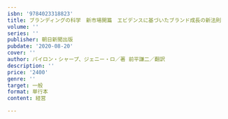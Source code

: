 ```yaml
---
isbn: '9784023318823'
title: ブランディングの科学　新市場開篇　エビデンスに基づいたブランド成長の新法則
volume: ''
series: ''
publisher: 朝日新聞出版
pubdate: '2020-08-20'
cover: ''
author: パイロン・シャープ、ジェニー・ロ／著 前平謙二／翻訳
description: ''
price: '2400'
genre: ''
target: 一般
format: 単行本
content: 経営

---
```

